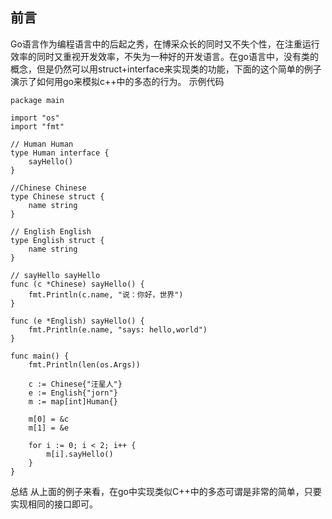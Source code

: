 ## 前言
Go语言作为编程语言中的后起之秀，在博采众长的同时又不失个性，在注重运行效率的同时又重视开发效率，不失为一种好的开发语言。在go语言中，没有类的概念，但是仍然可以用struct+interface来实现类的功能，下面的这个简单的例子演示了如何用go来模拟c++中的多态的行为。
示例代码
```
package main

import "os"
import "fmt"

// Human Human
type Human interface {
	sayHello()
}

//Chinese Chinese
type Chinese struct {
	name string
}

// English English
type English struct {
	name string
}

// sayHello sayHello
func (c *Chinese) sayHello() {
	fmt.Println(c.name, "说：你好，世界")
}

func (e *English) sayHello() {
	fmt.Println(e.name, "says: hello,world")
}

func main() {
	fmt.Println(len(os.Args))

	c := Chinese{"汪星人"}
	e := English{"jorn"}
	m := map[int]Human{}

	m[0] = &c
	m[1] = &e

	for i := 0; i < 2; i++ {
		m[i].sayHello()
	}
}

```
总结
从上面的例子来看，在go中实现类似C++中的多态可谓是非常的简单，只要实现相同的接口即可。